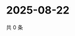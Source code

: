 # 2025-08-22

共 0 条

<!-- BEGIN ZHIHUQUESTIONS -->
<!-- 最后更新时间 Fri Aug 22 2025 14:17:32 GMT+0800 (China Standard Time) -->

<!-- END ZHIHUQUESTIONS -->

